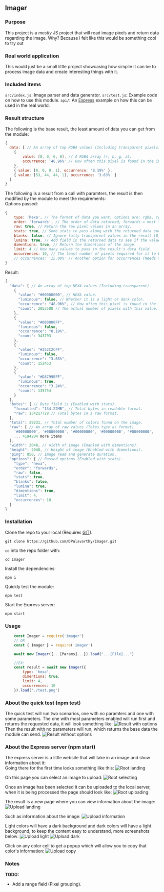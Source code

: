 ## Imager

### Purpose
This project is a *mostly* JS project that will read image pixels and return data regarding the image.
Why? Because I felt like this would be something cool to try out

### Real world application
This would just be a small little project showcasing how simplie it can be to process image data and create interesting things with it.

### Included items
`src/index.js`: Image parser and data generator.
`src/test.js`: Example code on how to use this module.
`api/`: An [Express](https://www.npmjs.com/package/express) example on how this can be used in the real world.

### Result structure
The following is the base result, the least amount of data you can get from the module:
```js
{
  data: [ // An array of top RGBA values (Including transparent pixels).
    {
        value: [0, 0, 0, 0], // A RGBA array [r, b, g, a].
        occurrence: '48.96%' // How often this pixel is found in the image.
    },
    { value: [0, 0, 0, 1], occurrence: '8.19%' },
    { value: [53, 44, 44, 1], occurrence: '3.63%' }
  ]
}
```

The following is a result from a call with paramters, the result is then modified by the module to meet the requirements:
<br />
Options passed:
```js
{
    type: 'hexa', // The format of data you want, options are: rgba, rgb, hexa, hex.
    order: 'forwards', // The order of data returned, forwards = most found values & backwards = least found values.
    raw: true, // Return the raw pixel values in an array.
    stats: true, // Some stats to pass along with the returned data such as ping or bytes of data processed.
    blanks: false, // Ignore fully transparent values in the result [0, 0, 0, 0].
    lumina: true, // Add field in the returned data to see if the value is a light color or dark color.
    dimentions: true, // Return the dimentions of the image.
    limit: 4 // How many values to pass in the result's data field.
    occurrences: 10, // The least number of pixels required for it to be required in the result (Not applicable to paramter: raw).
    // occurrences: '15.00%' // Another option for occurrences (Needs to occur at least X percent in order to be available in result).
}
```
Result:

```js
{
  "data": [ // An array of top HEXA values (Including transparent).
    {
      "value": "#00000000", // HEXA value.
      "luminous": false, // Whether it is a light or dark color.
      "occurrence": "48.96%", // How often this pixel is found in the image.
      "count": 2053500 // The actual number of pixels with this value.
    },
    {
      "value": "#000000FF",
      "luminous": false,
      "occurrence": "8.19%",
      "count": 343703
    },
    {
      "value": "#352C2CFF",
      "luminous": false,
      "occurrence": "3.63%",
      "count": 152453
    },
    {
      "value": "#D8799BFF",
      "luminous": true,
      "occurrence": "3.24%",
      "count": 135754
    }
  ],
  "bytes": { // Byte field is (Enabled with stats).
    "formatted": "134.22MB", // Total bytes in readable format.
    "raw": 134217728 // Total bytes in a raw format.
  },
  "total": 29231, // Total number of colors found on the image.
  "raw": [ // An array of raw values (Takes type as format).
    '#00000000', '#00000000', '#00000000', '#00000000', '#00000000',
    ... 4194204 more items
  ],
  "width": 2048, // Width of image (Enabled with dimentions).
  "height": 2048, // Height of image (Enabled with dimentions).
  "ping": 850, // Image read and generate duration.
  "options": { // Passed options (Enabled with stats).
    "type": "hexa",
    "order": "forwards",
    "raw": false,
    "stats": true,
    "blanks": false,
    "lumina": true,
    "dimentions": true,
    "limit": 4,
    "occurrences": 10
  }
}
```


### Installation
Clone the repo to your local (Requires [GIT](https://git-scm.com/)).
```
git clone https://github.com/DPulavarthy/Imager.git
```

`cd` into the repo folder with:
```
cd Imager
```

Install the dependencies:
```
npm i
```

Quickly test the module:
```
npm test
```

Start the Express server:
```
npm start
```

### Usage
```js
    const Imager = require('imager')
    // OR
    const { Imager } = require('imager')

    await new Imager({...[Params]...}).load("...[File]...")

    //EX:
    const result = await new Imager({
        type: 'hexa',
        dimentions: true,
        limit: 4,
        occurrences: 10
    }).load('./test.png')
```

### About the quick test (npm test)
The quick test will run two scenarios, one with no paramters and one with some parameters.
The one with most parameters enabled will run first and returns the requested data, it will look something like:
![Result with options](./assets/result-options.png)
Then the result with no parameters will run, which returns the base data the module can send.
![Result without options](./assets/result-base.png)

### About the Express server (npm start)
The express server is a little website that will take in an image and show information about it:
<br />
Going there for the first time looks something like this:
![Root landing](./assets/root.png)

On this page you can select an image to upload:
![Root selecting](./assets/root-selecting.png)

Once an image has been selected it can be uploaded to the local server, when it is being processed the page should look like:
![Root uploading](./assets/root-uploading.png)

The result is a new page where you can view information about the image:
![Upload landing](./assets/upload-landing.png)

Such as information about the image:
![Upload information](./assets/upload-info.png)

Light colors will have a dark background and dark colors will have a light background, to keep the content easy to understand, more screenshots below:
![Upload light](./assets/upload-select-light.png)
![Upload dark](./assets/upload-select-dark.png)

Click on any color cell to get a popup which will allow you to copy that color's information:
![Upload copy](./assets/upload-copy.png)

### Notes
**TODO:**
* Add a range field (Pixel grouping).
